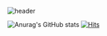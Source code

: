 ![header](https://capsule-render.vercel.app/api?type=slice&color=auto&height=300&section=header&text=J-MOGI%20Github&fontSize=60&rotate=18&fontAlign=70&fontAlignY=40)

![Anurag's GitHub stats](https://github-readme-stats.vercel.app/api?username=J-MOGI&theme=tokyonight&show_icons=true) 
[![Hits](https://hits.seeyoufarm.com/api/count/incr/badge.svg?url=https%3A%2F%2Fgithub.com%2FJ-MOGI%2Fhit-counter&count_bg=%2379C83D&title_bg=%23555555&icon=&icon_color=%23E7E7E7&title=Hello&edge_flat=false)](https://hits.seeyoufarm.com)

<!--
**J-MOGI/J-MOGI** is a ✨ _special_ ✨ repository because its `README.md` (this file) appears on your GitHub profile.

Here are some ideas to get you started:

- 🔭 I’m currently working on ...
- 🌱 I’m currently learning ...
- 👯 I’m looking to collaborate on ...
- 🤔 I’m looking for help with ...
- 💬 Ask me about ...
- 📫 How to reach me: ...
- 😄 Pronouns: ...
- ⚡ Fun fact: ...
-->
